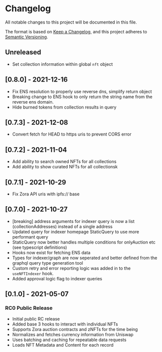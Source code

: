 # Changelog

All notable changes to this project will be documented in this file.

The format is based on [Keep a Changelog](https://keepachangelog.com/en/1.0.0/),
and this project adheres to [Semantic Versioning](https://semver.org/spec/v2.0.0.html).

## Unreleased
- Set collection information within global `nft` object

## [0.8.0] - 2021-12-16
- Fix ENS resolution to properly use reverse dns, simplify return object
- Breaking change to ENS hook to only return the string name from the reverse ens domain.
- Hide burned tokens from collection results in query

## [0.7.3] - 2021-12-08
- Convert fetch for HEAD to https uris to prevent CORS error

## [0.7.2] - 2021-11-04
- Add ability to search owned NFTs for all collections
- Add ability to show curated NFTs for all collectionsk

## [0.7.1] - 2021-10-29
- Fix Zora API uris with ipfs:// base

## [0.7.0] - 2021-10-27
* [breaking] address arguments for indexer query is now a list (collectionAddresses) instead of a single address
* Updated query for indexer homepage StaticQuery to use more performant query
* StaticQuery now better handles multiple conditions for onlyAuction etc (see typescript definitions)
* Hooks now exist for fetching ENS data
* Types for indexer/graph are now seperated and better defined from the graphql query type generation tool
* Custom retry and error reporting logic was added in to the `useNFTIndexer` hook.
* Added approval logic flag to indexer queries

## [0.1.0] - 2021-05-07

### RC0 Public Release

* Initial public RC release
* Added base 3 hooks to interact with individual NFTs
* Supports Zora auction contracts and zNFTs for the time being
* Normalizes and fetches currency information from Uniswap
* Uses batching and caching for repeatable data requests
* Loads NFT Metadata and Content for each record
